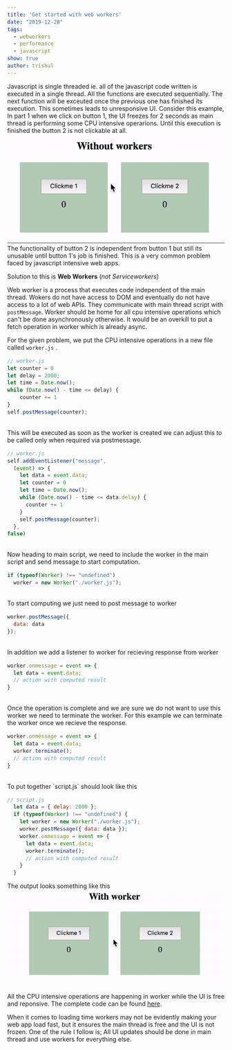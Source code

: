 ```yaml
---
title: 'Get started with web workers'
date: "2019-12-28"
tags:
  - webworkers
  - performance
  - javascript
show: true
author: trishul
---
```


Javascript is single threaded ie. all of the javascript code written is executed in a single thread. All the functions are executed sequentially. The next function will be exceuted once the previous one has finished its execution. This sometimes leads to unresponsive UI.
Consider this example, 
In part 1 when we click on button 1, the UI freezes for 2 seconds as main thread is performing some CPU intensive operarions. Until this execution is finished the button 2 is not clickable at all.
![part1](./part1.gif) The functionality of button 2 is independent from button 1 but still its unusable until button 1's job is finished. This is a very common problem faced by javascript intensive web apps.

Solution to this is **Web Workers** (*not Serviceworkers*)

Web worker is a process that executes code independent of the main thread. Wokers do not have access to DOM and eventually do not have access to a lot of web APIs. They communicate with main thread script with `postMessage`.
Worker should be home for all cpu intensive operations which can't be done asynchronously otherwise. It would be an overkill to put a fetch operation in worker which is already async.

For the given problem, we put the CPU intensive operations in a new file called `worker.js` .

```javascript
// worker.js
let counter = 0
let delay = 2000;
let time = Date.now();
while (Date.now() - time <= delay) {
    counter += 1
}
self.postMessage(counter);
```
<br>
This will be executed as soon as the worker is created we can adjust this to be called only when required via postmessage.

```javascript
// worker.js
self.addEventListener("message",
  (event) => {
    let data = event.data;
    let counter = 0
    let time = Date.now();
    while (Date.now() - time <= data.delay) {
      counter += 1
    }
    self.postMessage(counter);
  },
false)
```
<br>
Now heading to main script, we need to include the worker in the main script and send message to start computation.

```javascript
if (typeof(Worker) !== "undefined")
  worker = new Worker("./worker.js");
```
<br>
To start computing we just need to post message to worker

```javascript
worker.postMessage({ 
  data: data
});
```
<br>
In addition we add a listener to worker for recieving response from worker

```javascript
worker.onmessage = event => {
  let data = event.data;
  // action with computed result
}
```
<br>
Once the operation is complete and we are sure we do not want to use this worker we need to terminate the worker. For this example we can terminate the worker once we recieve the response.

```javascript
worker.onmessage = event => {
  let data = event.data;
  worker.terminate();
  // action with computed result
}
```
<br>
To put together `script.js` should look like this

```javascript
// script.js
  let data = { delay: 2000 };
  if (typeof(Worker) !== "undefined") {
    let worker = new Worker("./worker.js");
    worker.postMessage({ data: data });
    worker.onmessage = event => {
      let data = event.data;
      worker.terminate();
      // action with computed result
    }
  }
```

The output looks something like this
![part2](./part2.gif)

All the CPU intensive operations are happening in worker while the UI is free and reponsive. The complete code can be found [here](https://github.com/tsl143/itsopensource/tree/master/static/demos/webworkers).

When it comes to loading time workers may not be evidently making your web app load fast, but it ensures the main thread is free and the UI is not frozen. One of the rule I follow is; All UI updates should be done in main thread and use workers for everything else.

